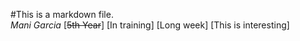 #This is a markdown file.  
*Mani Garcia*
[~~5th Year~~]
[In training]
[Long week]
[This is interesting]


